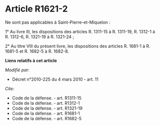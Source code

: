 # Article R1621-2

Ne sont pas applicables à Saint-Pierre-et-Miquelon : 

1° Au livre III, les dispositions des articles R. 1311-15 à R. 1311-19, R. 1312-1 à R. 1312-6, R. 1321-19 à R. 1321-24 ; 

2° Au titre VIII du présent livre, les dispositions des articles R. 1681-1 à R. 1681-5 et R. 1682-5 à R. 1682-8.

**Liens relatifs à cet article**

_Modifié par_:

  - Décret n°2010-225 du 4 mars 2010 - art. 11

_Cite_:

  - Code de la défense. - art. R1311-15
  - Code de la défense. - art. R1312-1
  - Code de la défense. - art. R1321-19
  - Code de la défense. - art. R1681-1
  - Code de la défense. - art. R1682-5

